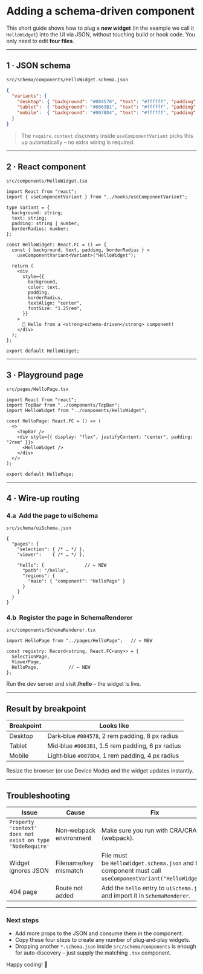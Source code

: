 # Adding a schema‑driven component

This short guide shows how to plug a **new widget** (in the example we call it `HelloWidget`) into the UI via JSON, without touching build or hook code. You only need to edit **four files**.

---

## 1 · JSON schema

`src/schema/components/HelloWidget.schema.json`

```json
{
  "variants": {
    "desktop": { "background": "#004578", "text": "#ffffff", "padding": "2rem",  "borderRadius": 8  },
    "tablet":  { "background": "#0063B1", "text": "#ffffff", "padding": "1.5rem","borderRadius": 6  },
    "mobile":  { "background": "#0078D4", "text": "#ffffff", "padding": "1rem",  "borderRadius": 4  }
  }
}
```

> The `require.context` discovery inside `useComponentVariant` picks this up automatically – no extra wiring is required.

---

## 2 · React component

`src/components/HelloWidget.tsx`

```tsx
import React from "react";
import { useComponentVariant } from "../hooks/useComponentVariant";

type Variant = {
  background: string;
  text: string;
  padding: string | number;
  borderRadius: number;
};

const HelloWidget: React.FC = () => {
  const { background, text, padding, borderRadius } =
    useComponentVariant<Variant>("HelloWidget");

  return (
    <div
      style={{
        background,
        color: text,
        padding,
        borderRadius,
        textAlign: "center",
        fontSize: "1.25rem",
      }}
    >
      👋 Hello from a <strong>schema‑driven</strong> component!
    </div>
  );
};

export default HelloWidget;
```

---

## 3 · Playground page

`src/pages/HelloPage.tsx`

```tsx
import React from "react";
import TopBar from "../components/TopBar";
import HelloWidget from "../components/HelloWidget";

const HelloPage: React.FC = () => (
  <>
    <TopBar />
    <div style={{ display: "flex", justifyContent: "center", padding: "2rem" }}>
      <HelloWidget />
    </div>
  </>
);

export default HelloPage;
```

---

## 4 · Wire‑up routing

### 4.a  Add the page to **uiSchema**

`src/schema/uiSchema.json`

```jsonc
{
  "pages": {
    "selection": { /* … */ },
    "viewer":    { /* … */ },

    "hello": {               // ← NEW
      "path": "/hello",
      "regions": {
        "main": { "component": "HelloPage" }
      }
    }
  }
}
```

### 4.b  Register the page in **SchemaRenderer**

`src/components/SchemaRenderer.tsx`

```tsx
import HelloPage from "../pages/HelloPage";   // ← NEW

const registry: Record<string, React.FC<any>> = {
  SelectionPage,
  ViewerPage,
  HelloPage,           // ← NEW
};
```

Run the dev server and visit **/hello** – the widget is live.

---

## Result by breakpoint

| Breakpoint | Looks like                                        |
| ---------- | ------------------------------------------------- |
| Desktop    | Dark‑blue `#004578`, 2 rem padding, 8 px radius   |
| Tablet     | Mid‑blue  `#0063B1`, 1.5 rem padding, 6 px radius |
| Mobile     | Light‑blue `#0078D4`, 1 rem padding, 4 px radius  |

Resize the browser (or use Device Mode) and the widget updates instantly.

---

## Troubleshooting

| Issue                                                     | Cause                   | Fix                                                                                                      |
| --------------------------------------------------------- | ----------------------- | -------------------------------------------------------------------------------------------------------- |
| `Property 'context' does not exist on type 'NodeRequire'` | Non‑webpack environment | Make sure you run with CRA/CRACO (webpack).                                                              |
| Widget ignores JSON                                       | Filename/key mismatch   | File must be `HelloWidget.schema.json` and the component must call `useComponentVariant("HelloWidget")`. |
| 404 page                                                  | Route not added         | Add the `hello` entry to `uiSchema.json` and import it in `SchemaRenderer`.                              |

---

### Next steps

* Add more props to the JSON and consume them in the component.
* Copy these four steps to create any number of plug‑and‑play widgets.
* Dropping another `*.schema.json` inside `src/schema/components` is enough for auto‑discovery – just supply the matching `.tsx` component.

Happy coding! 🎉

